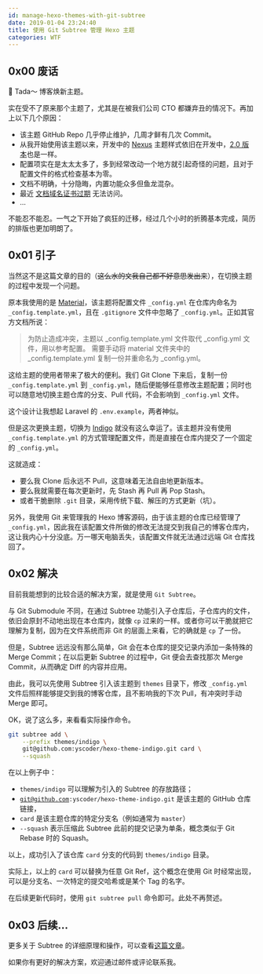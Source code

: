 ```yaml
---
id: manage-hexo-themes-with-git-subtree
date: 2019-01-04 23:24:40
title: 使用 Git Subtree 管理 Hexo 主题
categories: WTF
---
```


## 0x00 废话

🎉 Tada～ 博客焕新主题。

实在受不了原来那个主题了，尤其是在被我们公司 CTO 都嫌弃丑的情况下。再加上以下几个原因：

- 该主题 GitHub Repo 几乎停止维护，几周才鲜有几次 Commit。
- 从我开始使用该主题以来，开发中的 [Nexus](https://neko-dev.github.io/material-theme-docs/#/config_style?id=nexus%EF%BC%88%E5%BC%80%E5%8F%91%E4%B8%AD%EF%BC%89) 主题样式依旧在开发中，[2.0 版本](https://github.com/viosey/hexo-theme-material/tree/2.x-develop)也是一样。
- 配置项实在是太太太多了，多到经常改动一个地方就引起奇怪的问题，且对于配置文件的格式检查基本为零。
- 文档不明确，十分隐晦，内置功能众多但鱼龙混杂。
- 最近 [文档域名证书过期](https://github.com/viosey/hexo-theme-material/issues/698) 无法访问。
- ...

不能忍不能忍。一气之下开始了疯狂的迁移，经过几个小时的折腾基本完成，简历的排版也更加明朗了。

## 0x01 引子

当然这不是这篇文章的目的（<del>这么水的文我自己都不好意思发出来</del>），在切换主题的过程中发现一个问题。

原本我使用的是 [Material](https://github.com/viosey/hexo-theme-material)，该主题将配置文件 `_config.yml` 在仓库内命名为 `_config.template.yml`，且在 `.gitignore` 文件中忽略了 `_config.yml`。正如其官方文档所说：

> 为防止造成冲突，主题以 _config.template.yml 文件取代 _config.yml 文件，用以参考配置。 需要手动将 material 文件夹中的 _config.template.yml 复制一份并重命名为 _config.yml。

这给主题的使用者带来了极大的便利。我们 Git Clone 下来后，复制一份 `_config.template.yml` 到 `_config.yml`，随后便能够任意修改主题配置；同时也可以随意地切换主题仓库的分支、Pull 代码，不会影响到 `_config.yml` 文件。

这个设计让我想起 Laravel 的 `.env.example`，两者神似。

但是这次更换主题，切换为 [Indigo](https://github.com/yscoder/hexo-theme-indigo) 就没有这么幸运了。该主题并没有使用 `_config.template.yml` 的方式管理配置文件，而是直接在仓库内提交了一个固定的 `_config.yml`。

这就造成：

- 要么我 Clone 后永远不 Pull，这意味着无法自由地更新版本。
- 要么我就需要在每次更新时，先 Stash 再 Pull 再 Pop Stash。
- 或者干脆删除 `.git` 目录，采用传统下载、解压的方式更新（坑）。

另外，我使用 Git 来管理我的 Hexo 博客源码，由于该主题的仓库已经管理了 `_config.yml`，因此我在该配置文件所做的修改无法提交到我自己的博客仓库内，这让我内心十分没底。万一哪天电脑丢失，该配置文件就无法通过远端 Git 仓库找回了。

## 0x02 解决

目前我能想到的比较合适的解决方案，就是使用 `Git Subtree`。

与 Git Submodule 不同，在通过 Subtree 功能引入子仓库后，子仓库内的文件，依旧会原封不动地出现在本仓库内，就像 `cp` 过来的一样。或者你可以干脆就把它理解为复制，因为在文件系统而非 Git 的层面上来看，它的确就是 `cp` 了一份。

但是，Subtree 远远没有那么简单，Git 会在本仓库的提交记录内添加一条特殊的 Merge Commit；在以后更新 Subtree 的过程中，Git 便会去查找那次 Merge Commit，从而确定 Diff 的内容并应用。

由此，我可以先使用 Subtree 引入该主题到 `themes` 目录下，修改 `_config.yml` 文件后照样能够提交到我的博客仓库，且不影响我的下次 Pull，有冲突时手动 Merge 即可。

OK，说了这么多，来看看实际操作命令。

```bash
git subtree add \
    --prefix themes/indigo \
    git@github.com:yscoder/hexo-theme-indigo.git card \
    --squash
```

在以上例子中：

- `themes/indigo` 可以理解为引入的 Subtree 的存放路径；
- <code>git@github.com:yscoder/hexo-theme-indigo.git</code> 是该主题的 GitHub 仓库链接，
- `card` 是该主题仓库的特定分支名（例如通常为 `master`）
- `--squash` 表示压缩此 Subtree 此前的提交记录为单条，概念类似于 Git Rebase 时的 Squash。

以上，成功引入了该仓库 `card` 分支的代码到 `themes/indigo` 目录。

实际上，以上的 `card` 可以替换为任意 Git Ref，这个概念在使用 Git 时经常出现，可以是分支名、一次特定的提交哈希或是某个 Tag 的名字。

在后续更新代码时，使用 `git subtree pull` 命令即可。此处不再赘述。

## 0x03 后续...

更多关于 Subtree 的详细原理和操作，可以查看[这篇文章](https://www.atlassian.com/blog/git/alternatives-to-git-submodule-git-subtree)。

如果你有更好的解决方案，欢迎通过邮件或评论联系我。